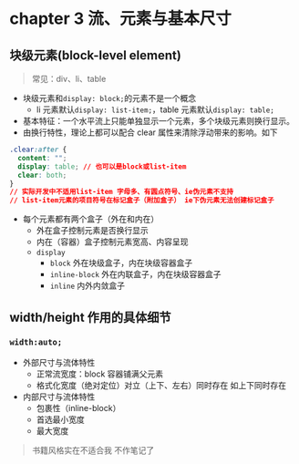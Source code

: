 # chapter 3 流、元素与基本尺寸

## 块级元素(block-level element)

> 常见：div、li、table

- 块级元素和`display: block;`的元素不是一个概念
  - li 元素默认`display: list-item;`，table 元素默认`display: table;`
- 基本特征：一个水平流上只能单独显示一个元素，多个块级元素则换行显示。
- 由换行特性，理论上都可以配合 clear 属性来清除浮动带来的影响。如下

```css
.clear:after {
  content: "";
  display: table; // 也可以是block或list-item
  clear: both;
}
// 实际开发中不适用list-item 字母多、有圆点符号、ie伪元素不支持
// list-item元素的项目符号在标记盒子（附加盒子） ie下伪元素无法创建标记盒子
```

- 每个元素都有两个盒子（外在和内在）
  - 外在盒子控制元素是否换行显示
  - 内在（容器）盒子控制元素宽高、内容呈现
  - `display`
    - `block` 外在块级盒子，内在块级容器盒子
    - `inline-block` 外在内联盒子，内在块级容器盒子
    - `inline` 内外内敛盒子

## width/height 作用的具体细节

### `width:auto;`

- 外部尺寸与流体特性
  - 正常流宽度：block 容器铺满父元素
  - 格式化宽度（绝对定位）对立（上下、左右）同时存在 如上下同时存在
- 内部尺寸与流体特性
  - 包裹性（inline-block）
  - 首选最小宽度
  - 最大宽度

> 书籍风格实在不适合我 不作笔记了
